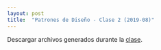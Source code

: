 ```yaml
---
layout: post
title:  "Patrones de Diseño - Clase 2 (2019-08)"
---
```


Descargar archivos generados durante la [clase].

[clase]: /assets/201908PdD-c3.zip
